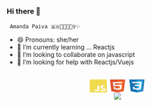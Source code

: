 ### Hi there 👋

     Amanda Paiva 🇧🇷🏳️‍🌈💁🏻‍♀️✨ 
- 😄 Pronouns: she/her
- 🌱 I’m currently learning ... Reactjs
- 👯 I’m looking to collaborate on javascript
- 🤔 I’m looking for help with Reactjs/Vuejs



<div  align="center"> 
  <div style="display: inline_block"><br>
  <img align="center" alt="Rafa-Js" height="30" width="40" src="https://raw.githubusercontent.com/devicons/devicon/master/icons/javascript/javascript-plain.svg">
  <img align="center" alt="HTML" height="30" width="40" src="https://raw.githubusercontent.com/devicons/devicon/master/icons/html5/html5-original.svg">
  <img align="center" alt="CSS" height="30" width="40" src="https://raw.githubusercontent.com/devicons/devicon/master/icons/css3/css3-original.svg">
 
    
</div>
  <a href="https://www.linkedin.com/in/amanda-paiva-774617107/" target="_blank"><img src="https://img.shields.io/badge/-LinkedIn-%230077B5?style=for-the-badge&logo=linkedin&logoColor=white" target="_blank"></a> 
 

</div>
 
